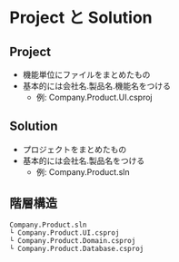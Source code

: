 # Project と Solution

## Project

- 機能単位にファイルをまとめたもの
- 基本的には会社名.製品名.機能名をつける
  - 例: Company.Product.UI.csproj

## Solution

- プロジェクトをまとめたもの
- 基本的には会社名.製品名をつける
  - 例: Company.Product.sln

## 階層構造

```text
Company.Product.sln
└ Company.Product.UI.csproj
└ Company.Product.Domain.csproj
└ Company.Product.Database.csproj
```
